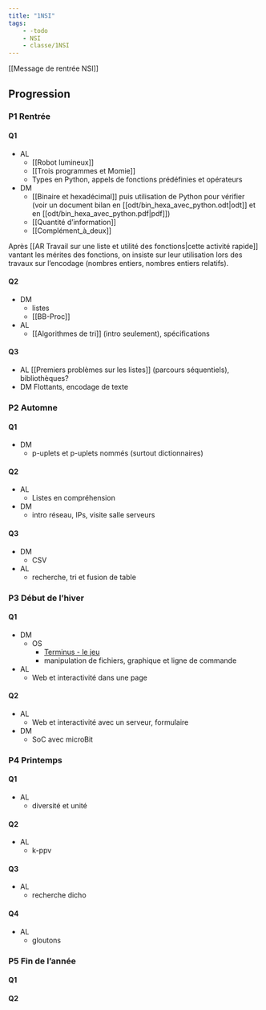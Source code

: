 ```yaml
---
title: "1NSI"
tags:
    - -todo
    - NSI
    - classe/1NSI
---
```


[[Message de rentrée NSI]]
## Progression

### P1 Rentrée

#### Q1

- AL
  - [[Robot lumineux]]
  - [[Trois programmes et Momie]]
  - Types en Python, appels de fonctions prédéfinies et opérateurs
- DM
  - [[Binaire et hexadécimal]] puis utilisation de Python pour vérifier (voir un document bilan en [[odt/bin_hexa_avec_python.odt|odt]] et en [[odt/bin_hexa_avec_python.pdf|pdf]])
  - [[Quantité d’information]]
  - [[Complément_à_deux]]

Après [[AR Travail sur une liste et utilité des fonctions|cette activité rapide]] vantant les mérites des fonctions, on insiste sur leur utilisation lors des travaux sur l’encodage (nombres entiers, nombres entiers relatifs).

#### Q2

- DM
  - listes
  - [[BB-Proc]]
- AL
  - [[Algorithmes de tri]] (intro seulement), spécifications
#### Q3

- AL [[Premiers problèmes sur les listes]] (parcours séquentiels), bibliothèques?
- DM Flottants, encodage de texte

### P2 Automne

#### Q1

- DM
  - p-uplets et p-uplets nommés (surtout dictionnaires)
#### Q2

- AL
  - Listes en compréhension
- DM
  - intro réseau, IPs, visite salle serveurs
#### Q3

- DM
  - CSV
- AL
  - recherche, tri et fusion de table
### P3 Début de l’hiver

#### Q1

- DM
  - OS
    - [Terminus - le jeu](http://luffah.xyz/bidules/Terminus/)
    - manipulation de fichiers, graphique et ligne de commande
- AL
  - Web et interactivité dans une page
#### Q2

- AL
  - Web et interactivité avec un serveur, formulaire
- DM
  - SoC avec microBit
### P4 Printemps

#### Q1

- AL
  - diversité et unité
#### Q2

- AL
  - k-ppv
#### Q3

- AL
  - recherche dicho
#### Q4

- AL
  - gloutons

### P5 Fin de l’année

#### Q1


#### Q2

